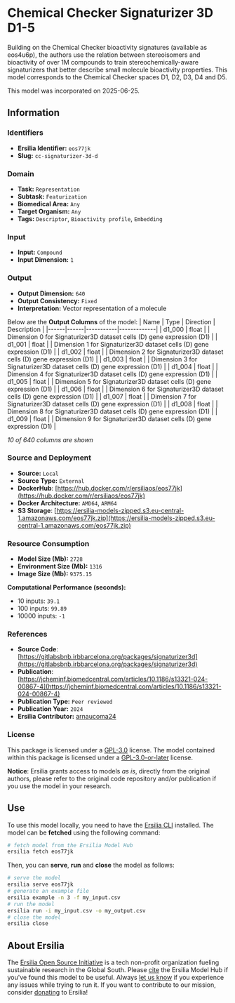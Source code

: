# Chemical Checker Signaturizer 3D D1-5

Building on the Chemical Checker bioactivity signatures (available as eos4u6p), the authors use the relation between stereoisomers and bioactivity of over 1M compounds to train stereochemically-aware signaturizers that better describe small molecule bioactivity properties. This model corresponds to the Chemical Checker spaces D1, D2, D3, D4 and D5.

This model was incorporated on 2025-06-25.


## Information
### Identifiers
- **Ersilia Identifier:** `eos77jk`
- **Slug:** `cc-signaturizer-3d-d`

### Domain
- **Task:** `Representation`
- **Subtask:** `Featurization`
- **Biomedical Area:** `Any`
- **Target Organism:** `Any`
- **Tags:** `Descriptor`, `Bioactivity profile`, `Embedding`

### Input
- **Input:** `Compound`
- **Input Dimension:** `1`

### Output
- **Output Dimension:** `640`
- **Output Consistency:** `Fixed`
- **Interpretation:** Vector representation of a molecule

Below are the **Output Columns** of the model:
| Name | Type | Direction | Description |
|------|------|-----------|-------------|
| d1_000 | float |  | Dimension 0 for Signaturizer3D dataset cells (D) gene expression (D1) |
| d1_001 | float |  | Dimension 1 for Signaturizer3D dataset cells (D) gene expression (D1) |
| d1_002 | float |  | Dimension 2 for Signaturizer3D dataset cells (D) gene expression (D1) |
| d1_003 | float |  | Dimension 3 for Signaturizer3D dataset cells (D) gene expression (D1) |
| d1_004 | float |  | Dimension 4 for Signaturizer3D dataset cells (D) gene expression (D1) |
| d1_005 | float |  | Dimension 5 for Signaturizer3D dataset cells (D) gene expression (D1) |
| d1_006 | float |  | Dimension 6 for Signaturizer3D dataset cells (D) gene expression (D1) |
| d1_007 | float |  | Dimension 7 for Signaturizer3D dataset cells (D) gene expression (D1) |
| d1_008 | float |  | Dimension 8 for Signaturizer3D dataset cells (D) gene expression (D1) |
| d1_009 | float |  | Dimension 9 for Signaturizer3D dataset cells (D) gene expression (D1) |

_10 of 640 columns are shown_
### Source and Deployment
- **Source:** `Local`
- **Source Type:** `External`
- **DockerHub**: [https://hub.docker.com/r/ersiliaos/eos77jk](https://hub.docker.com/r/ersiliaos/eos77jk)
- **Docker Architecture:** `AMD64`, `ARM64`
- **S3 Storage**: [https://ersilia-models-zipped.s3.eu-central-1.amazonaws.com/eos77jk.zip](https://ersilia-models-zipped.s3.eu-central-1.amazonaws.com/eos77jk.zip)

### Resource Consumption
- **Model Size (Mb):** `2728`
- **Environment Size (Mb):** `1316`
- **Image Size (Mb):** `9375.15`

**Computational Performance (seconds):**
- 10 inputs: `39.1`
- 100 inputs: `99.89`
- 10000 inputs: `-1`

### References
- **Source Code**: [https://gitlabsbnb.irbbarcelona.org/packages/signaturizer3d](https://gitlabsbnb.irbbarcelona.org/packages/signaturizer3d)
- **Publication**: [https://jcheminf.biomedcentral.com/articles/10.1186/s13321-024-00867-4](https://jcheminf.biomedcentral.com/articles/10.1186/s13321-024-00867-4)
- **Publication Type:** `Peer reviewed`
- **Publication Year:** `2024`
- **Ersilia Contributor:** [arnaucoma24](https://github.com/arnaucoma24)

### License
This package is licensed under a [GPL-3.0](https://github.com/ersilia-os/ersilia/blob/master/LICENSE) license. The model contained within this package is licensed under a [GPL-3.0-or-later](LICENSE) license.

**Notice**: Ersilia grants access to models _as is_, directly from the original authors, please refer to the original code repository and/or publication if you use the model in your research.


## Use
To use this model locally, you need to have the [Ersilia CLI](https://github.com/ersilia-os/ersilia) installed.
The model can be **fetched** using the following command:
```bash
# fetch model from the Ersilia Model Hub
ersilia fetch eos77jk
```
Then, you can **serve**, **run** and **close** the model as follows:
```bash
# serve the model
ersilia serve eos77jk
# generate an example file
ersilia example -n 3 -f my_input.csv
# run the model
ersilia run -i my_input.csv -o my_output.csv
# close the model
ersilia close
```

## About Ersilia
The [Ersilia Open Source Initiative](https://ersilia.io) is a tech non-profit organization fueling sustainable research in the Global South.
Please [cite](https://github.com/ersilia-os/ersilia/blob/master/CITATION.cff) the Ersilia Model Hub if you've found this model to be useful. Always [let us know](https://github.com/ersilia-os/ersilia/issues) if you experience any issues while trying to run it.
If you want to contribute to our mission, consider [donating](https://www.ersilia.io/donate) to Ersilia!
